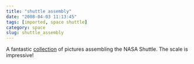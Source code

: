 ```yaml
---
title: "shuttle assembly"
date: "2008-04-03 11:13:45"
tags: [imported, space shuttle]
category: space
slug: shuttle_assembly
---
```


A fantastic
<a href="http://bmwsporttouring.com/ubbthreads/showflat.php?Cat=0&Board=UBB11&Number=1016238&page=0&fpart=all">collection</a>
of pictures assembling the NASA Shuttle. The scale is impressive!
